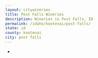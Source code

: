 ```yaml
---
layout: citywineries
title: Post Falls Wineries
description: Wineries in Post Falls, ID
permalink: /idaho/kootenai/post-falls/
state: id
county: kootenai
city: post falls
---
```

-
